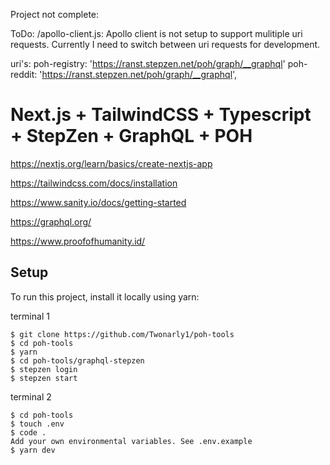 Project not complete: 

ToDo:
/apollo-client.js:
Apollo client is not setup to support mulitiple uri requests.
Currently I need to switch between uri requests for development.

uri's: 
poh-registry: 'https://ranst.stepzen.net/poh/graph/__graphql'
poh-reddit: 'https://ranst.stepzen.net/poh/graph/__graphql',

# Next.js + TailwindCSS + Typescript + StepZen + GraphQL + POH

https://nextjs.org/learn/basics/create-nextjs-app

https://tailwindcss.com/docs/installation

https://www.sanity.io/docs/getting-started

https://graphql.org/

https://www.proofofhumanity.id/

## Setup
To run this project, install it locally using yarn:

terminal 1

```
$ git clone https://github.com/Twonarly1/poh-tools
$ cd poh-tools
$ yarn
$ cd poh-tools/graphql-stepzen
$ stepzen login
$ stepzen start
```
terminal 2

```
$ cd poh-tools
$ touch .env
$ code .
Add your own environmental variables. See .env.example
$ yarn dev
```
